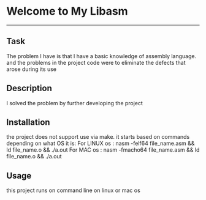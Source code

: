 # Welcome to My Libasm
***

## Task
The problem I have is that I have a basic knowledge of assembly language. 
and the problems in the project code were to eliminate the defects that arose during its use

## Description
I solved the problem by further developing the project              

## Installation
the project does not support use via make. it starts based on commands depending on what OS it is:
For LINUX os : nasm -felf64 file_name.asm && ld file_name.o && ./a.out
For MAC os : nasm -fmacho64 file_name.asm && ld file_name.o && ./a.out

## Usage
this project runs on command line on linux or mac os 
